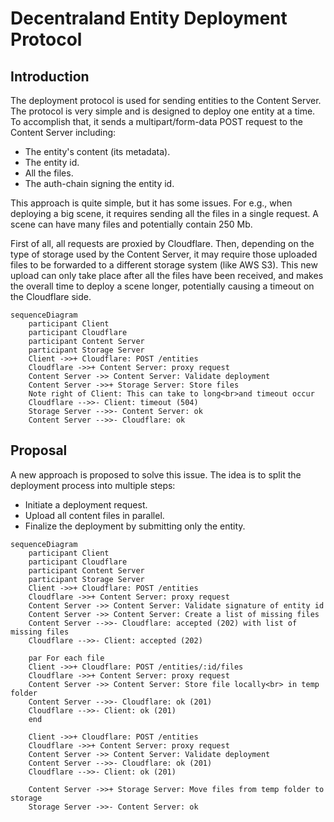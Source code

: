 # Decentraland Entity Deployment Protocol

## Introduction

The deployment protocol is used for sending entities to the Content Server. The protocol is very simple and is designed to deploy one entity at a time. To accomplish that, it sends a multipart/form-data POST request to the Content Server including:

* The entity's content (its metadata).
* The entity id.
* All the files.
* The auth-chain signing the entity id.

This approach is quite simple, but it has some issues. For e.g., when deploying a big scene, it requires sending all the files in a single request. A scene can have many files and potentially contain 250 Mb.

First of all, all requests are proxied by Cloudflare. Then, depending on the type of storage used by the Content Server, it may require those uploaded files to be forwarded to a different storage system (like AWS S3). This new upload can only take place after all the files have been received, and makes the overall time to deploy a scene longer, potentially causing a timeout on the Cloudflare side.

```mermaid
sequenceDiagram
    participant Client
    participant Cloudflare
    participant Content Server
    participant Storage Server
    Client ->>+ Cloudflare: POST /entities
    Cloudflare ->>+ Content Server: proxy request
    Content Server ->> Content Server: Validate deployment
    Content Server ->>+ Storage Server: Store files
    Note right of Client: This can take to long<br>and timeout occur
    Cloudflare -->>- Client: timeout (504)
    Storage Server -->>- Content Server: ok
    Content Server -->>- Cloudflare: ok
```

## Proposal
A new approach is proposed to solve this issue. The idea is to split the deployment process into multiple steps:
* Initiate a deployment request.
* Upload all content files in parallel.
* Finalize the deployment by submitting only the entity.

```mermaid
sequenceDiagram
    participant Client
    participant Cloudflare
    participant Content Server
    participant Storage Server
    Client ->>+ Cloudflare: POST /entities
    Cloudflare ->>+ Content Server: proxy request
    Content Server ->> Content Server: Validate signature of entity id
    Content Server ->> Content Server: Create a list of missing files
    Content Server -->>- Cloudflare: accepted (202) with list of missing files
    Cloudflare -->>- Client: accepted (202)
    
    par For each file
    Client ->>+ Cloudflare: POST /entities/:id/files
    Cloudflare ->>+ Content Server: proxy request
    Content Server ->> Content Server: Store file locally<br> in temp folder
    Content Server -->>- Cloudflare: ok (201)
    Cloudflare -->>- Client: ok (201)
    end

    Client ->>+ Cloudflare: POST /entities
    Cloudflare ->>+ Content Server: proxy request
    Content Server ->> Content Server: Validate deployment
    Content Server -->>- Cloudflare: ok (201)
    Cloudflare -->>- Client: ok (201)
    
    Content Server ->>+ Storage Server: Move files from temp folder to storage
    Storage Server ->>- Content Server: ok
```